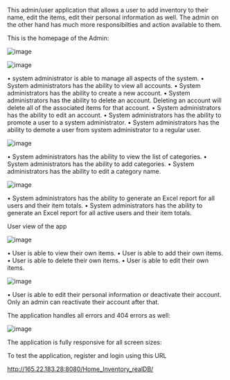 This admin/user application that allows a user to add inventory to their name, edit the items, edit their personal information as well.
The admin on the other hand has much more responsibilties and action available to them.

This is the homepage of the Admin:

![image](https://user-images.githubusercontent.com/44746577/130697908-08a6a13b-a898-47f8-8300-0b8292a8d93b.png)

![image](https://user-images.githubusercontent.com/44746577/130698545-c95d61dd-2870-4b34-ade8-9d9483f8b4b3.png)


• system administrator is able to manage all aspects of the system.
• System administrators has the ability to view all accounts.
• System administrators has the ability to create a new account.
• System administrators has the ability to delete an account. Deleting an account will delete all of the associated items for that account.
• System administrators has the ability to edit an account.
• System administrators has the ability to promote a user to a system administrator.
• System administrators has the ability to demote a user from system administrator to a regular user.




![image](https://user-images.githubusercontent.com/44746577/130698275-e8963981-e224-4fa8-bdc3-83c19c39d77e.png)

• System administrators has the ability to view the list of categories.
• System administrators has the ability to add categories.
• System administrators has the ability to edit a category name.



![image](https://user-images.githubusercontent.com/44746577/130698362-86458d51-6218-4abb-bba0-1684aeafdecd.png)

• System administrators has the ability to generate an Excel report for all users and their item totals.
• System administrators has the ability to generate an Excel report for all active users and their item totals.


User view of the app

![image](https://user-images.githubusercontent.com/44746577/130698638-251449c9-154a-4794-aa35-c6cc2385dafe.png)

• User is able to view their own items.
• User is able to add their own items.
• User is able to delete their own items.
• User is able to edit their own items.



![image](https://user-images.githubusercontent.com/44746577/130698706-b7b51164-c6d1-4e6a-bb1a-5d4e1cca1666.png)

• User is able to edit their personal information or deactivate their account. Only an admin can reactivate their account after that.





The application handles all errors and 404 errors as well:

![image](https://user-images.githubusercontent.com/44746577/130698867-39dbb3db-15fe-4d82-8500-89109118e69d.png)



The application is fully responsive for all screen sizes:

To test the application, register and login using this URL

http://165.22.183.28:8080/Home_Inventory_realDB/


